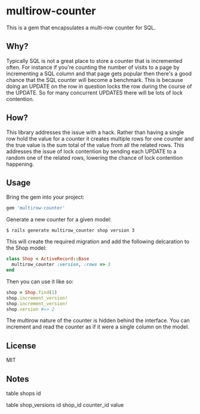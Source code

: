 # multirow-counter

This is a gem that encapsulates a multi-row counter for SQL. 

## Why?

Typically SQL is not a great place to store a counter that is incremented often. For instance if you're counting the number of visits to a page by incrementing a SQL column and that page gets popular then there's a good chance that the SQL counter will become a benchmark. This is because doing an UPDATE on the row in question locks the row during the course of the UPDATE. So for many concurrent UPDATES there will be lots of lock contention.

## How?

This library addresses the issue with a hack. Rather than having a single row hold the value for a counter it creates multiple rows for one counter and the true value is the sum total of the value from all the related rows. This addresses the issue of lock contention by sending each UPDATE to a random one of the related rows, lowering the chance of lock contention happening.

## Usage

Bring the gem into your project:

``` ruby
gem 'multirow-counter'
```

Generate a new counter for a given model:

``` console
$ rails generate multirow_counter shop version 3
```

This will create the required migration and add the following delcaration to the Shop model:

``` ruby
class Shop < ActiveRecord::Base
  multirow_counter :version, :rows => 3
end
```

Then you can use it like so:

``` ruby
shop = Shop.find(1)
shop.increment_version!
shop.increment_version!
shop.version #=> 2
```

The multirow nature of the counter is hidden behind the interface. You can increment and read the counter as if it were a single column on the model.

## License

MIT

## Notes

table shops
  id

table shop_versions
  id
  shop_id
  counter_id
  value

